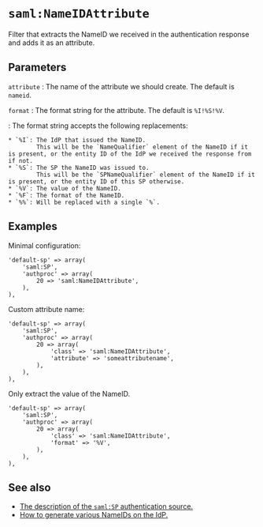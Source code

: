 `saml:NameIDAttribute`
======================

Filter that extracts the NameID we received in the authentication response and adds it as an attribute.

Parameters
----------

`attribute`
:   The name of the attribute we should create.
    The default is `nameid`.

`format`
:   The format string for the attribute.
    The default is `%I!%S!%V`.

:   The format string accepts the following replacements:

    * `%I`: The IdP that issued the NameID.
            This will be the `NameQualifier` element of the NameID if it is present, or the entity ID of the IdP we received the response from if not.
    * `%S`: The SP the NameID was issued to.
            This will be the `SPNameQualifier` element of the NameID if it is present, or the entity ID of this SP otherwise.
    * `%V`: The value of the NameID.
    * `%F`: The format of the NameID.
    * `%%`: Will be replaced with a single `%`.

Examples
--------

Minimal configuration:

    'default-sp' => array(
        'saml:SP',
        'authproc' => array(
            20 => 'saml:NameIDAttribute',
        ),
    ),

Custom attribute name:

    'default-sp' => array(
        'saml:SP',
        'authproc' => array(
            20 => array(
                'class' => 'saml:NameIDAttribute',
                'attribute' => 'someattributename',
            ),
        ),
    ),

Only extract the value of the NameID.

    'default-sp' => array(
        'saml:SP',
        'authproc' => array(
            20 => array(
                'class' => 'saml:NameIDAttribute',
                'format' => '%V',
            ),
        ),
    ),

See also
--------

 * [The description of the `saml:SP` authentication source.](./saml:sp)
 * [How to generate various NameIDs on the IdP.](./saml:nameid)
